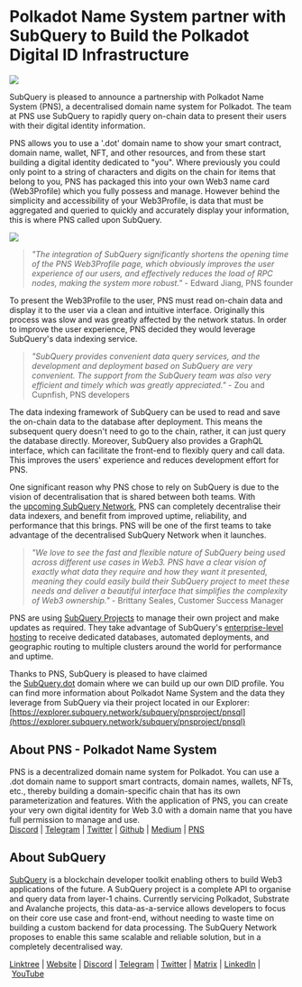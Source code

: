 # Polkadot Name System partner with SubQuery to Build the Polkadot Digital ID Infrastructure

![](https://miro.medium.com/max/1400/0*YbSGdiRa_3UIr3JF)

SubQuery is pleased to announce a partnership with Polkadot Name System (PNS), a decentralised domain name system for Polkadot. The team at PNS use SubQuery to rapidly query on-chain data to present their users with their digital identity information.

PNS allows you to use a '.dot' domain name to show your smart contract, domain name, wallet, NFT, and other resources, and from these start building a digital identity dedicated to "you". Where previously you could only point to a string of characters and digits on the chain for items that belong to you, PNS has packaged this into your own Web3 name card (Web3Profile) which you fully possess and manage. However behind the simplicity and accessibility of your Web3Profile, is data that must be aggregated and queried to quickly and accurately display your information, this is where PNS called upon SubQuery.

![](https://miro.medium.com/max/1400/1*T5xzjjfJL6nZ5mGkN8pxKA.png)

> *"The integration of SubQuery significantly shortens the opening time of the PNS Web3Profile page, which obviously improves the user experience of our users, and effectively reduces the load of RPC nodes, making the system more robust."* - Edward Jiang, PNS founder

To present the Web3Profile to the user, PNS must read on-chain data and display it to the user via a clean and intuitive interface. Originally this process was slow and was greatly affected by the network status. In order to improve the user experience, PNS decided they would leverage SubQuery's data indexing service.

> _"SubQuery provides convenient data query services, and the development and deployment based on SubQuery are very convenient. The support from the SubQuery team was also very efficient and timely which was greatly appreciated."_ - Zou and Cupnfish, PNS developers

The data indexing framework of SubQuery can be used to read and save the on-chain data to the database after deployment. This means the subsequent query doesn't need to go to the chain, rather, it can just query the database directly. Moreover, SubQuery also provides a GraphQL interface, which can facilitate the front-end to flexibly query and call data. This improves the users' experience and reduces development effort for PNS.

One significant reason why PNS chose to rely on SubQuery is due to the vision of decentralisation that is shared between both teams. With the [upcoming SubQuery Network](https://subquery.network/network), PNS can completely decentralise their data indexers, and benefit from improved uptime, reliability, and performance that this brings. PNS will be one of the first teams to take advantage of the decentralised SubQuery Network when it launches.

> _"We love to see the fast and flexible nature of SubQuery being used across different use cases in Web3. PNS have a clear vision of exactly what data they require and how they want it presented, meaning they could easily build their SubQuery project to meet these needs and deliver a beautiful interface that simplifies the complexity of Web3 ownership."_ - Brittany Seales, Customer Success Manager

PNS are using [SubQuery Projects](https://managedservice.subquery.network/) to manage their own project and make updates as required. They take advantage of SubQuery's [enterprise-level hosting](../blogs/20211228-enterprise-hosted.md) to receive dedicated databases, automated deployments, and geographic routing to multiple clusters around the world for performance and uptime.

Thanks to PNS, SubQuery is pleased to have claimed the [SubQuery.dot](https://subquery.dot.site/) domain where we can build up our own DID profile. You can find more information about Polkadot Name System and the data they leverage from SubQuery via their project located in our Explorer: [https://explorer.subquery.network/subquery/pnsproject/pnsql](https://explorer.subquery.network/subquery/pnsproject/pnsql)

## About PNS - Polkadot Name System

PNS is a decentralized domain name system for Polkadot. You can use a .dot domain name to support smart contracts, domain names, wallets, NFTs, etc., thereby building a domain-specific chain that has its own parameterization and features. With the application of PNS, you can create your very own digital identity for Web 3.0 with a domain name that you have full permission to manage and use.\
[Discord](https://discord.gg/drcKgr7Kuu) | [Telegram](https://t.me/joinchat/4qDijpz-zmZhODEx) | [Twitter](https://twitter.com/PolkaNameSystem) | [Github](https://github.com/pnsproject) | [Medium](https://medium.com/@pns.dot) | [PNS](https://www.pns.link/)

## About SubQuery

[SubQuery](https://subquery.network/) is a blockchain developer toolkit enabling others to build Web3 applications of the future. A SubQuery project is a complete API to organise and query data from layer-1 chains. Currently servicing Polkadot, Substrate and Avalanche projects, this data-as-a-service allows developers to focus on their core use case and front-end, without needing to waste time on building a custom backend for data processing. The SubQuery Network proposes to enable this same scalable and reliable solution, but in a completely decentralised way.

​​[Linktree](https://linktr.ee/subquerynetwork) | [Website](https://subquery.network/) | [Discord](https://discord.com/invite/78zg8aBSMG) | [Telegram](https://t.me/subquerynetwork) | [Twitter](https://twitter.com/subquerynetwork) | [Matrix](https://matrix.to/#/#subquery:matrix.org) | [LinkedIn](https://www.linkedin.com/company/subquery) | [YouTube](https://www.youtube.com/channel/UCi1a6NUUjegcLHDFLr7CqLw)
